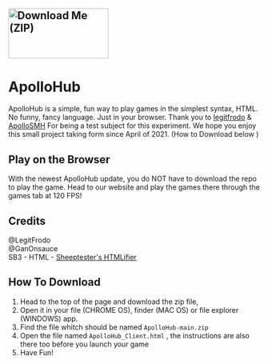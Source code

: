 ## <a href="https://github.com/GanOnsauce/ApolloHub/archive/refs/heads/main.zip"><img src="http://react.rocks/images/converted/downloadbutton.jpg" alt="Download Me (ZIP)" style="width:200px;height:100px;"></a>

# ApolloHub
ApolloHub is a simple, fun way to play games in the simplest syntax, HTML. No funny, fancy language. Just in your browser. Thank you to <a href="https://scratch.mit.edu/users/legitfrodo/">legitfrodo</a> & <a href="https://scratch.mit.edu/users/ApolloSMH/">ApolloSMH</a> For being a test subject for this experiment. We hope you enjoy this small project taking form since April of 2021. (How to Download below ) 

## Play on the Browser
With the newest ApolloHub update, you do NOT have to download the repo to play the game. Head to our website and play the games there through the games tab at 120 FPS! 


## Credits
@LegitFrodo
<br>
@GanOnsauce
<br>
SB3 - HTML - <a href="https://sheeptester.github.io/htmlifier/">Sheeptester's HTMLifier</a>

## How To Download

1. Head to the top of the page and download the zip file,
2.  Open it in your file (CHROME OS), finder (MAC OS) or file explorer (WINDOWS) app.
3.  Find the file whitch should be named `ApolloHub-main.zip`
4.  Open the file named `ApolloHub_Client.html` , the instructions are also there too before you launch your game
5.  Have Fun!
